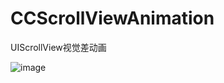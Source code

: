 # CCScrollViewAnimation
UIScrollView视觉差动画

![image](https://github.com/CCBrother/CCScrollViewAnimation/blob/master/scrollViewAnimationGif.gif)
